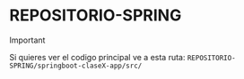 # REPOSITORIO-SPRING
>[!IMPORTANT]
>Si quieres ver el codigo principal ve a esta ruta: `REPOSITORIO-SPRING/springboot-claseX-app/src/`
